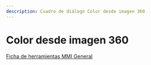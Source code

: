 ```yaml
---
description: Cuadro de diálogo Color desde imagen 360
---
```


# Color desde imagen 360

[Ficha de herramientas MMI General](./)

